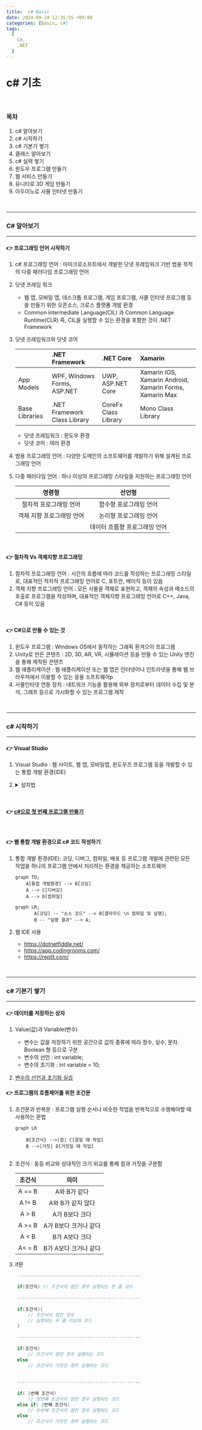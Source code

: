 ```yaml
---
title:  c# Basic
date: 2024-09-24 12:35:SS +09:00
categories: [Basic, c#]
tags:
  [
    C#,
    .NET
  ]
---
```


# c# 기초

<br>

### 목차
1. c# 알아보기
2. c# 시작하기
3. c# 기본기 쌓기
4. 클래스 알아보기
5. c# 실력 쌓기
6. 윈도우 프로그램 만들기
7. 웹 서비스 만들기
8. 유니티로 3D 게임 만들기
9. 아두이노로 사물 인터넷 만들기

<br>

---

### C# 알아보기

---

####  :point_right: 프로그래밍 언어 시작하기
1. c# 프로그래밍 언어 : 마이크로소프트에서 개발한 닷넷 프레임워크 기반 범용 목적의 다중 패러다임 프로그래밍 언어
2. 닷넷 프레임 워크
    - 웹 앱, 모바일 앱, 데스크톱   프로그램, 게임 프로그램, 사물 인터넷 프로그램 등을 만들기 위한 오픈소스, 크로스 플랫폼 개발 환경
    - Common intermediate Language(CIL) 과 Common Language Runtime(CLR) 즉, CIL을 실행할 수 있는 환경을 포함한 것이 .NET Framework 
3. 닷넷 프레임워크와 닷넷 코어

    |        | .NET Framework | .NET Core | Xamarin |
    |:--------|:--------|:--------|:------------|
    | App Models | WPF, Windows Forms, ASP.NET | UWP, ASP.NET Core |Xamarin IOS, Xamarin Android, Xamarin Forms, Xamarin Max|
    | Base Libraries | .NET Framework Class Library | CoreFx Class Library |Mono Class Library|

    - 닷넷 프레임워크 : 윈도우 환경
    - 닷넷 코어 : 여러 환경
  
4. 범용 프로그래밍 언어 : 다양한 도메인의 소프트웨어를 개발하기 위해 설계된 프로그래밍 언어
5. 다중 패러다임 언어 : 하나 이상의 프로그래밍 스타일을 지원하는 프로그래밍 언어
   
    | 명령형 | 선언형 |
    |:---:|:---:|
    |  절차적 프로그래밍 언어 |  함수형 프로그래밍 언어 |
    |  객체 지향 프로그래밍 언어 |  논리형 프로그래밍 언어 |
    | | 데이터 흐름형 프로그래밍 언어 |

<br>

#### :point_right: 절차적 Vs 객체지향 프로그래밍
1. 절차적 프로그래밍 언어 : 시간의 흐름에 따라 코드를 작성하는 프로그래밍 스타일로, 대표적인 적차적 프로그래밍 언어로 C, 포트란, 베이직 등이 있음
2. 객체 지향 프로그래밍 언어 : 모든 사물을 객체로 표현하고, 객체의 속성과 메소드의 호출로 프로그램을 작성하며, 대표적인 객체지향 프로그래밍 언어로 C++, Java, C# 등이 있음


<br>

#### :point_right: C#으로 만들 수 있는 것
1. 윈도우 프로그램 : Windows OS에서 동작하는 그래픽 환겨으이 프로그램
2. Unity로 만든 콘텐츠 : 2D, 3D, AR, VR, 시뮬레이션 등을 만들 수 있는 Unity 엔진을 통해 제작된 콘텐츠
3. 웹 애플리케이션 : 웹 애플리케이션 또는 웹 앱은 인터넷이나 인트라넷을 통해 웹 브라우저에서 이용할 수 있는 응용 소프트웨어p
4. 사물인터넷 연동 장치 : 네트워크 기능을 활용해 외부 장치로부터 데이터 수집 및 분석, 그래프 등으로 가시화할 수 있는 프로그램 제작

<br>

---

### c# 시작하기

---

#### :point_right: Visual Studio 
1. Visual Studio : 웹 사이트, 웹 앱, 모바일앱, 윈도우즈 프로그램 등을 개발할 수 있는 통합 개발 환경(IDE)
2. <details>
    <summary> 설치법</summary>
   
    1. visual Studio Communication 설치   
    
         
    2. 설치 파일 선택 후 설치 (.NET 데스크톱만 사용할 것이기 때문에 체크)  


    3. 설치 진행 화면   
      
</details>

<br>

#### :point_right: [c#으로 첫 번째 프로그램 만들기](ConsoleApp1)

<br>

#### :point_right: 웹 통합 개발 환경으로 c# 코드 작성하기
1. 통합 개발 환경(IDE): 코딩, 디버그, 컴파일, 배포 등 프로그램 개발에 관련된 모든 작업을 하나의 프로그램 안에서 처리하는 환경을 제공하는 소프트웨어
    ```mermaid
    graph TD;
        A[통합 개발환경] --> B[코딩]
        A --> C[디버깅]
        A --> D[컴파일]
    ```
    ```mermaid
    graph LR;
           A[코딩] -- "소스 코드" --> B[클라우드 \n 컴파일 및 실행];
           B -- "실행 결과" --> A;
    ```

2. 웹 IDE 사용  
   - https://dotnetfiddle.net/
   - https://app.codingrooms.com/
   - https://replit.com/


<br>

---

### c# 기본기 쌓기

---


#### :point_right: 데이터를 저장하는 상자
1. Value(값)과 Variable(변수)
    - 변수는 값을 저장하기 위한 공간으로 값의 종류에 따라 정수, 실수, 문자. Boolean 형 등으로 구분
    - 변수의 선언 : int variable;
    - 변수의 초기화 : int variable = 10;

2. [변수의 선언과 초기화 실습](ConsoleApp1/Program.cs)


#### :point_right: 프로그램의 흐름제어를 위한 조건문
1. 조건문과 반복문 : 프로그램 실행 순서나 비슷한 작업을 반복적으로 수행해야할 때 사용하는 문법
    ```mermaid
    graph LR
    
        B{조건식} -->|참| C[참일 때 작업]
        B -->|거짓| D[거짓일 때 작업]
        
    ```
   
2. 조건식 : 동등 비교와 상대적인 크기 비교를 통해 참과 거짓을 구분함
  
   |   조건식   |       의미       |
   |:-------:|:--------------:|
   | A == B  |    A와 B가 같다    |
   | A != B  |  A와 B가 같지 않다   |
   |  A > B  |   A가 B보다 크다    |
   | A >= B  | A가 B보다 크거나 같다  |
   |  A < B  |   B가 A보다 크다    | 
   | A< = B  | B가 A보다 크거나 같다  |

3. if문

``` c#
    ----------------------------------------------
    
    if(조건식) // 조건식이 참인 경우 실행되는 한 줄 코드
    
    ----------------------------------------------
    
    if(조건식){
        // 조건식이 참인 경우
        // 실행되는 두 줄 이상의 코드
    }
    
    ----------------------------------------------
    
    if(조건식)
        // 조건식이 참인 경우 실행되는 코드
    else
        // 조건식이 거짓인 경우 실행되는 코드
    
    
    ----------------------------------------------
    
    if( 1번째 조건식)
        // 첫번째 조건식이 참인 경우 실행되는 코드
    else if( 2번째 조건식)
        // 두번째 조건식이 참인 경우 실행되는 코드
    else
        // 조건식이 거짓인 경우 실행되는 코드
```
